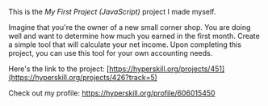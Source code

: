 This is the *My First Project (JavaScript)* project I made myself.

Imagine that you're the owner of a new small corner shop. You are doing well and want to determine how much you earned in the first month. Create a simple tool that will calculate your net income. Upon completing this project, you can use this tool for your own accounting needs.

Here's the link to the project: [https://hyperskill.org/projects/451](https://hyperskill.org/projects/426?track=5)

Check out my profile: https://hyperskill.org/profile/606015450
